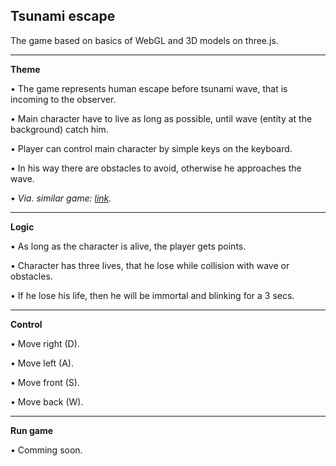 ## Tsunami escape
The game based on basics of WebGL and 3D models on three.js. 

---

**Theme**

• The game represents human escape before tsunami wave, that is incoming to the observer.

• Main character have to live as long as possible, until wave (entity at the background) catch him.

• Player can control main character by simple keys on the keyboard.

• In his way there are obstacles to avoid, otherwise he approaches the wave.

• *Via. similar game: [link](https://vimeo.com/62941354).*

---

**Logic**

• As long as the character is alive, the player gets points.

• Character has three lives, that he lose while collision with wave or obstacles.

• If he lose his life, then he will be immortal and blinking for a 3 secs.

---

**Control**

• Move right (D).

• Move left (A).

• Move front (S).

• Move back (W).

---

**Run game**

• Comming soon.
